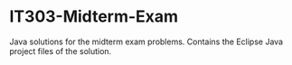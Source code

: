 # IT303-Midterm-Exam
Java solutions for the midterm exam problems.
Contains the Eclipse Java project files of the solution.
